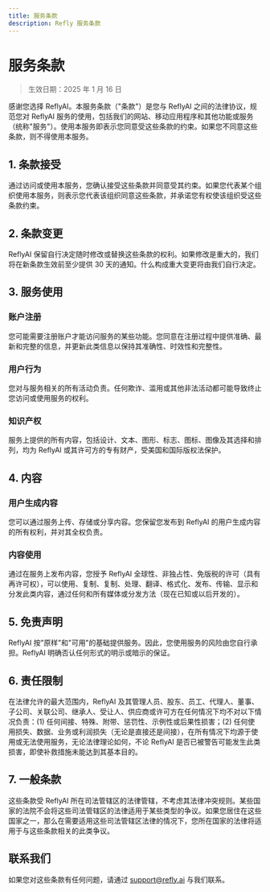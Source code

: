 ```yaml
---
title: 服务条款
description: Refly 服务条款
---
```


# 服务条款

> 生效日期：2025 年 1 月 16 日

感谢您选择 ReflyAI。本服务条款（"条款"）是您与 ReflyAI 之间的法律协议，规范您对 ReflyAI 服务的使用，包括我们的网站、移动应用程序和其他功能或服务（统称"服务"）。使用本服务即表示您同意受这些条款的约束。如果您不同意这些条款，则不得使用本服务。

## 1. 条款接受

通过访问或使用本服务，您确认接受这些条款并同意受其约束。如果您代表某个组织使用本服务，则表示您代表该组织同意这些条款，并承诺您有权使该组织受这些条款约束。

## 2. 条款变更

ReflyAI 保留自行决定随时修改或替换这些条款的权利。如果修改是重大的，我们将在新条款生效前至少提供 30 天的通知。什么构成重大变更将由我们自行决定。

## 3. 服务使用

### 账户注册

您可能需要注册账户才能访问服务的某些功能。您同意在注册过程中提供准确、最新和完整的信息，并更新此类信息以保持其准确性、时效性和完整性。

### 用户行为

您对与服务相关的所有活动负责。任何欺诈、滥用或其他非法活动都可能导致终止您访问或使用服务的权利。

### 知识产权

服务上提供的所有内容，包括设计、文本、图形、标志、图标、图像及其选择和排列，均为 ReflyAI 或其许可方的专有财产，受美国和国际版权法保护。

## 4. 内容

### 用户生成内容

您可以通过服务上传、存储或分享内容。您保留您发布到 ReflyAI 的用户生成内容的所有权利，并对其全权负责。

### 内容使用

通过在服务上发布内容，您授予 ReflyAI 全球性、非独占性、免版税的许可（具有再许可权），可以使用、复制、复制、处理、翻译、格式化、发布、传输、显示和分发此类内容，通过任何和所有媒体或分发方法（现在已知或以后开发的）。

## 5. 免责声明

ReflyAI 按"原样"和"可用"的基础提供服务。因此，您使用服务的风险由您自行承担。ReflyAI 明确否认任何形式的明示或暗示的保证。

## 6. 责任限制

在法律允许的最大范围内，ReflyAI 及其管理人员、股东、员工、代理人、董事、子公司、关联公司、继承人、受让人、供应商或许可方在任何情况下均不对以下情况负责：(1) 任何间接、特殊、附带、惩罚性、示例性或后果性损害；(2) 任何使用损失、数据、业务或利润损失（无论是直接还是间接），在所有情况下均源于使用或无法使用服务，无论法律理论如何，不论 ReflyAI 是否已被警告可能发生此类损害，即使补救措施未能达到其基本目的。

## 7. 一般条款

这些条款受 ReflyAI 所在司法管辖区的法律管辖，不考虑其法律冲突规则。某些国家的法院不会将这些司法管辖区的法律适用于某些类型的争议。如果您居住在这些国家之一，那么在需要适用这些司法管辖区法律的情况下，您所在国家的法律将适用于与这些条款相关的此类争议。

## 联系我们

如果您对这些条款有任何问题，请通过 [support@refly.ai](mailto:support@refly.ai) 与我们联系。
